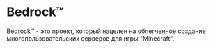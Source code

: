 # Bedrock™

Bedrock™ - это проект, который нацелен на облегченное создание многопользовательских серверов для игры "Minecraft".
